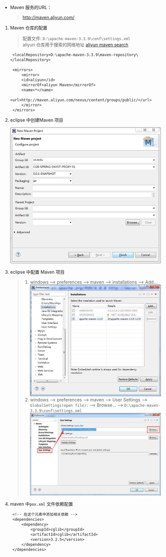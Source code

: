 

- Maven 服务的URL： 
    > http://maven.aliyun.com/

1. Maven 仓库的配置
    > 配置文件: `D:\apache-maven-3.3.9\conf\settings.xml` <br>
    > aliyun 仓库用于搜索的网络地址 [aliyun maven search](https://mvnrepository.com/repos/aliyun-releases)<br>

        <localRepository>D:\apache-maven-3.3.9\maven-repository\</localRepository>

        <mirrors>
            <mirror>
            <id>aliyun</id>
            <mirrorOf>aliyun Maven</mirrorOf>
            <name>*</name>
            <url>http://maven.aliyun.com/nexus/content/groups/public/</url>
            </mirror>
        </mirrors>



2. eclipse 中创建Maven 项目

    ![Alt Text](./img/maven_project_create.jpg)

3. eclipse 中配置 Maven 项目

    > 1. windows --> preferences  -->  maven  --> installations  --> Add... 
    ![Alt Text](./img/maven_install.jpg)
    > 2. windows --> preferences  -->  maven  --> User Settings  --> `GlobalSettings(open file):` --> Browse...  --> `D:\apache-maven-3.3.9\conf\settings.xml`
    ![Alt Text](./img/maven_user_setting.jpg)






4. maven 中`pox.xml` 文件依赖配置

        <!-- 在这个元素中添加相关依赖 -->
        <dependencies>
            <dependency>
                <groupId>cglib</groupId>
                <artifactId>cglib</artifactId>
                <version>3.2.5</version>
            </dependency>
        </dependencies>

